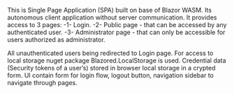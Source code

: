 This is Single Page Application (SPA) built on base of Blazor WASM.
Its autonomous client application without server communication.
It provides access to 3 pages:
-1- Login.
-2- Public page - that can be accessed by any authenticated user.
-3- Administrator page - that can only be accessible for users authorized as administrator.

All unauthenticated users being redirected to Login page.
For access to local storage nuget package Blazored.LocalStorage is used.
Credential data (Security tokens of a user’s) stored in browser local storage in a crypted form.
UI contain form for login flow, logout button, navigation sidebar to navigate through pages.
